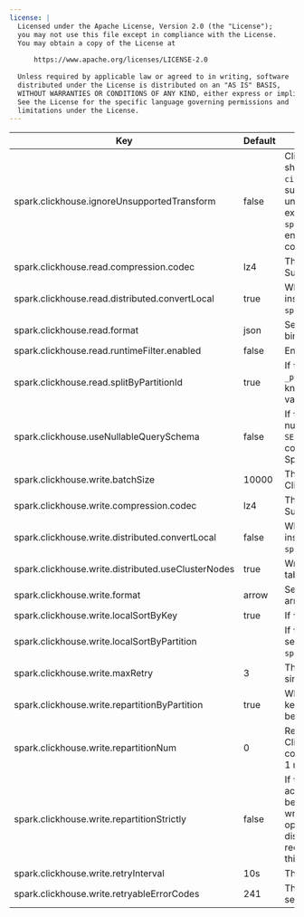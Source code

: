 ```yaml
---
license: |
  Licensed under the Apache License, Version 2.0 (the "License");
  you may not use this file except in compliance with the License.
  You may obtain a copy of the License at
  
      https://www.apache.org/licenses/LICENSE-2.0
  
  Unless required by applicable law or agreed to in writing, software
  distributed under the License is distributed on an "AS IS" BASIS,
  WITHOUT WARRANTIES OR CONDITIONS OF ANY KIND, either express or implied.
  See the License for the specific language governing permissions and
  limitations under the License.
---
```


<!--begin-include-->
|Key | Default | Description | Since
|--- | ------- | ----------- | -----
spark.clickhouse.ignoreUnsupportedTransform|false|ClickHouse supports using complex expressions as sharding keys or partition values, e.g. `cityHash64(col_1, col_2)`, and those can not be supported by Spark now. If `true`, ignore the unsupported expressions, otherwise fail fast w/ an exception. Note, when `spark.clickhouse.write.distributed.convertLocal` is enabled, ignore unsupported sharding keys may corrupt the data.|0.4.0
spark.clickhouse.read.compression.codec|lz4|The codec used to decompress data for reading. Supported codecs: none, lz4.|0.5.0
spark.clickhouse.read.distributed.convertLocal|true|When reading Distributed table, read local table instead of itself. If `true`, ignore `spark.clickhouse.read.distributed.useClusterNodes`.|0.1.0
spark.clickhouse.read.format|json|Serialize format for reading. Supported formats: json, binary|0.6.0
spark.clickhouse.read.runtimeFilter.enabled|false|Enable runtime filter for reading.|0.8.0
spark.clickhouse.read.splitByPartitionId|true|If `true`, construct input partition filter by virtual column `_partition_id`, instead of partition value. There are known bugs to assemble SQL predication by partition value. This feature requires ClickHouse Server v21.6+|0.4.0
spark.clickhouse.useNullableQuerySchema|false|If `true`, mark all the fields of the query schema as nullable when executing `CREATE/REPLACE TABLE ... AS SELECT ...` on creating the table. Note, this configuration requires SPARK-43390(available in Spark 3.5), w/o this patch, it always acts as `true`.|0.8.0
spark.clickhouse.write.batchSize|10000|The number of records per batch on writing to ClickHouse.|0.1.0
spark.clickhouse.write.compression.codec|lz4|The codec used to compress data for writing. Supported codecs: none, lz4.|0.3.0
spark.clickhouse.write.distributed.convertLocal|false|When writing Distributed table, write local table instead of itself. If `true`, ignore `spark.clickhouse.write.distributed.useClusterNodes`.|0.1.0
spark.clickhouse.write.distributed.useClusterNodes|true|Write to all nodes of cluster when writing Distributed table.|0.1.0
spark.clickhouse.write.format|arrow|Serialize format for writing. Supported formats: json, arrow|0.4.0
spark.clickhouse.write.localSortByKey|true|If `true`, do local sort by sort keys before writing.|0.3.0
spark.clickhouse.write.localSortByPartition|<value of spark.clickhouse.write.repartitionByPartition>|If `true`, do local sort by partition before writing. If not set, it equals to `spark.clickhouse.write.repartitionByPartition`.|0.3.0
spark.clickhouse.write.maxRetry|3|The maximum number of write we will retry for a single batch write failed with retryable codes.|0.1.0
spark.clickhouse.write.repartitionByPartition|true|Whether to repartition data by ClickHouse partition keys to meet the distributions of ClickHouse table before writing.|0.3.0
spark.clickhouse.write.repartitionNum|0|Repartition data to meet the distributions of ClickHouse table is required before writing, use this conf to specific the repartition number, value less than 1 mean no requirement.|0.1.0
spark.clickhouse.write.repartitionStrictly|false|If `true`, Spark will strictly distribute incoming records across partitions to satisfy the required distribution before passing the records to the data source table on write. Otherwise, Spark may apply certain optimizations to speed up the query but break the distribution requirement. Note, this configuration requires SPARK-37523(available in Spark 3.4), w/o this patch, it always acts as `true`.|0.3.0
spark.clickhouse.write.retryInterval|10s|The interval in seconds between write retry.|0.1.0
spark.clickhouse.write.retryableErrorCodes|241|The retryable error codes returned by ClickHouse server when write failing.|0.1.0
<!--end-include-->
